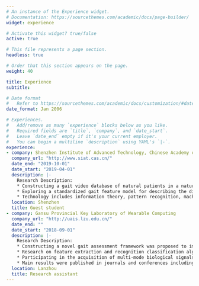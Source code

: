 ```yaml
---
# An instance of the Experience widget.
# Documentation: https://sourcethemes.com/academic/docs/page-builder/
widget: experience

# Activate this widget? true/false
active: true

# This file represents a page section.
headless: true

# Order that this section appears on the page.
weight: 40

title: Experience
subtitle:

# Date format
#   Refer to https://sourcethemes.com/academic/docs/customization/#date-format
date_format: Jan 2006

# Experiences.
#   Add/remove as many `experience` blocks below as you like.
#   Required fields are `title`, `company`, and `date_start`.
#   Leave `date_end` empty if it's your current employer.
#   You can begin a multiline `description` using YAML's `|-`.
experience:
- company: Shenzhen Institute of Advanced Technology, Chinese Academy of Sciences
  company_url: "http://www.siat.cas.cn/"
  date_end: "2019-10-01"
  date_start: "2019-04-01"
  description: |-
    Research Description:
    * Constructing a gait video database of natural patients in a natural state of depression
    * Exploring a standardized gait feature model for describing the difference between a depressed patient and a healthy person
    * Technology includes information theory, pattern recognition, machine learning, Python and OpenCV
  location: Shenzhen
  title: Guest student
- company: Gansu Provincial Key Laboratory of Wearable Computing
  company_url: "http://uais.lzu.edu.cn/"
  date_end: ""
  date_start: "2018-09-01"
  description: |-
    Research Description:
    * Constructing a novel gait assessment framework was proposed to implement non-intrusive, real-time and automatic depression detection using Kinect;
    * Research on feature extraction and recognition classification algorithms of EEG signals, and classification of specific emotions of military soldiers on specific occasions;
    * Participating in the acquisition of multi-mode biological signals in the several kinds of projects. I master Keil Vision5, Altium Designer, Solidworks and have STM32 and FPGA usage experience;
    * Main results were published in journals and conferences including IEEE Sensors Journal , IEEE Access, Neurocomputing, BIBM2019, Healthcom2018, etc.
  location: Lanzhou
  title: Research assistant
---
```

